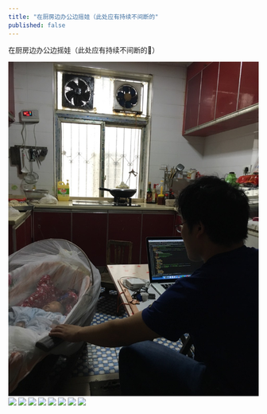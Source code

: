 ```yaml
---
title: "在厨房边办公边摇娃（此处应有持续不间断的"
published: false
---
```

在厨房边办公边摇娃（此处应有持续不间断的👏）

![](./1.jpg)
![](./2.jpg)
![](./3.jpg)
![](./4.jpg)
![](./5.jpg)
![](./6.jpg)
![](./7.jpg)
![](./8.jpg)
![](./9.jpg)
